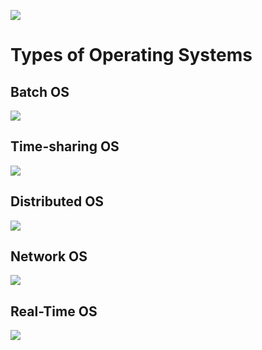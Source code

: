 

![](https://github.com/JonmarCorpuz/SecondBrain/blob/main/Assets/Whitespace.png)

# Types of Operating Systems

## Batch OS

![](https://github.com/JonmarCorpuz/SecondBrain/blob/main/Assets/EdQzqwbvSZmQEqUce7euWg_245e5ea000d44c72ae653c685b7297e1_image.png)

## Time-sharing OS

![](https://github.com/JonmarCorpuz/SecondBrain/blob/main/Assets/wGBn_sJ3QreVI8vDvUcxMg_66abc077fea24685a448fb4a3a4f5fe1_TSOS.png)

## Distributed OS

![](https://github.com/JonmarCorpuz/SecondBrain/blob/main/Assets/9izum3iSQNGN-Eg6k5cCew_a12979954a46478eb194153dcd2357e1_image.png)

## Network OS

![](https://github.com/JonmarCorpuz/SecondBrain/blob/main/Assets/qwIgrw97R7OJhr1830jAjQ_b3e051c70ef84a38a48614d0a44f8ae1_image.png)

## Real-Time OS

![](https://github.com/JonmarCorpuz/SecondBrain/blob/main/Assets/pEwPrTPsQ0CgcmNsG0oYOA_dc678e8296e4416fbef4316e40b63ce1_RTOS.png)
